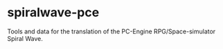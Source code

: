 # spiralwave-pce
Tools and data for the translation of the PC-Engine RPG/Space-simulator Spiral Wave.
